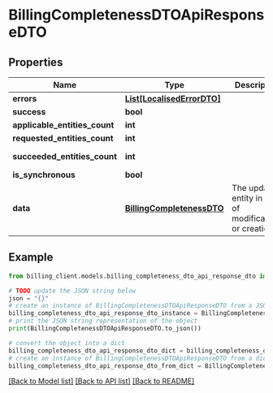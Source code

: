 # BillingCompletenessDTOApiResponseDTO


## Properties

Name | Type | Description | Notes
------------ | ------------- | ------------- | -------------
**errors** | [**List[LocalisedErrorDTO]**](LocalisedErrorDTO.md) |  | [optional] 
**success** | **bool** |  | [optional] 
**applicable_entities_count** | **int** |  | [optional] 
**requested_entities_count** | **int** |  | [optional] 
**succeeded_entities_count** | **int** |  | [optional] [readonly] 
**is_synchronous** | **bool** |  | [optional] 
**data** | [**BillingCompletenessDTO**](BillingCompletenessDTO.md) | The updated entity in case of modifications or creation | [optional] 

## Example

```python
from billing_client.models.billing_completeness_dto_api_response_dto import BillingCompletenessDTOApiResponseDTO

# TODO update the JSON string below
json = "{}"
# create an instance of BillingCompletenessDTOApiResponseDTO from a JSON string
billing_completeness_dto_api_response_dto_instance = BillingCompletenessDTOApiResponseDTO.from_json(json)
# print the JSON string representation of the object
print(BillingCompletenessDTOApiResponseDTO.to_json())

# convert the object into a dict
billing_completeness_dto_api_response_dto_dict = billing_completeness_dto_api_response_dto_instance.to_dict()
# create an instance of BillingCompletenessDTOApiResponseDTO from a dict
billing_completeness_dto_api_response_dto_from_dict = BillingCompletenessDTOApiResponseDTO.from_dict(billing_completeness_dto_api_response_dto_dict)
```
[[Back to Model list]](../README.md#documentation-for-models) [[Back to API list]](../README.md#documentation-for-api-endpoints) [[Back to README]](../README.md)


